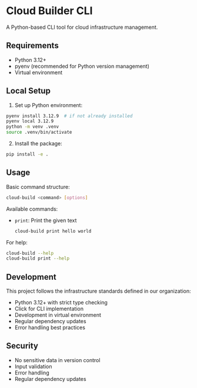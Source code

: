# Cloud Builder CLI

A Python-based CLI tool for cloud infrastructure management.

## Requirements

- Python 3.12+
- pyenv (recommended for Python version management)
- Virtual environment

## Local Setup

1. Set up Python environment:
```bash
pyenv install 3.12.9  # if not already installed
pyenv local 3.12.9
python -m venv .venv
source .venv/bin/activate
```

2. Install the package:
```bash
pip install -e .
```

## Usage

Basic command structure:
```bash
cloud-build <command> [options]
```

Available commands:
- `print`: Print the given text
  ```bash
  cloud-build print hello world
  ```

For help:
```bash
cloud-build --help
cloud-build print --help
```

## Development

This project follows the infrastructure standards defined in our organization:
- Python 3.12+ with strict type checking
- Click for CLI implementation
- Development in virtual environment
- Regular dependency updates
- Error handling best practices

## Security

- No sensitive data in version control
- Input validation
- Error handling
- Regular dependency updates

